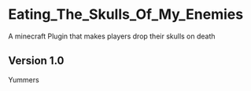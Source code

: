 # Eating_The_Skulls_Of_My_Enemies
 A minecraft Plugin that makes players drop their skulls on death
 
## Version 1.0
 Yummers

